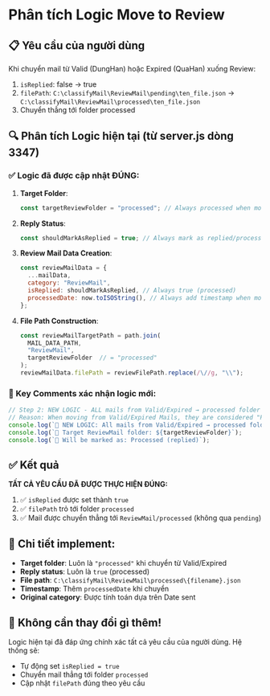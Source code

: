 # Phân tích Logic Move to Review

## 📋 Yêu cầu của người dùng

Khi chuyển mail từ Valid (DungHan) hoặc Expired (QuaHan) xuống Review:
1. `isReplied`: false → true
2. `filePath`: `C:\classifyMail\ReviewMail\pending\ten_file.json` → `C:\classifyMail\ReviewMail\processed\ten_file.json`
3. Chuyển thẳng tới folder processed

## 🔍 Phân tích Logic hiện tại (từ server.js dòng 3347)

### ✅ Logic đã được cập nhật ĐÚNG:

1. **Target Folder**: 
   ```javascript
   const targetReviewFolder = "processed"; // Always processed when moving from Valid/Expired
   ```

2. **Reply Status**:
   ```javascript
   const shouldMarkAsReplied = true; // Always mark as replied/processed
   ```

3. **Review Mail Data Creation**:
   ```javascript
   const reviewMailData = {
     ...mailData,
     category: "ReviewMail",
     isReplied: shouldMarkAsReplied, // Always true (processed)
     processedDate: now.toISOString(), // Always add timestamp when moving to processed
   };
   ```

4. **File Path Construction**:
   ```javascript
   const reviewMailTargetPath = path.join(
     MAIL_DATA_PATH,
     "ReviewMail",
     targetReviewFolder  // = "processed"
   );
   reviewMailData.filePath = reviewFilePath.replace(/\//g, "\\");
   ```

### 🎯 Key Comments xác nhận logic mới:

```javascript
// Step 2: NEW LOGIC - ALL mails from Valid/Expired → processed folder
// Reason: When moving from Valid/Expired Mails, they are considered "Processed" for review
console.log(`🎯 NEW LOGIC: All mails from Valid/Expired → processed folder`);
console.log(`🎯 Target ReviewMail folder: ${targetReviewFolder}`);
console.log(`🎯 Will be marked as: Processed (replied)`);
```

## ✅ Kết quả

**TẤT CẢ YÊU CẦU ĐÃ ĐƯỢC THỰC HIỆN ĐÚNG:**

1. ✅ `isReplied` được set thành `true`
2. ✅ `filePath` trỏ tới folder `processed` 
3. ✅ Mail được chuyển thẳng tới `ReviewMail/processed` (không qua `pending`)

## 📝 Chi tiết implement:

- **Target folder**: Luôn là `"processed"` khi chuyển từ Valid/Expired
- **Reply status**: Luôn là `true` (processed)
- **File path**: `C:\classifyMail\ReviewMail\processed\{filename}.json`
- **Timestamp**: Thêm `processedDate` khi chuyển
- **Original category**: Được tính toán dựa trên Date sent

## 🔧 Không cần thay đổi gì thêm!

Logic hiện tại đã đáp ứng chính xác tất cả yêu cầu của người dùng. Hệ thống sẽ:
- Tự động set `isReplied = true`
- Chuyển mail thẳng tới folder `processed`
- Cập nhật `filePath` đúng theo yêu cầu
